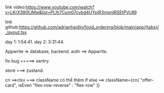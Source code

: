 link video:https://www.youtube.com/watch?v=LKrX390fJMw&list=PLIh7Cum07cvbd4UYpjR3mpnlRSEtPVc89

link github:https://github.com/adrianhajdin/food_ordering/blob/main/app/(tabs)/_layout.tsx


day 1:   1:54:41.
day 2:   3:31:44.



Appwrite => database, backend.
auth ==> Appwrite.

fix bug =====> sentry.

store ===> zustand.


cn ==>clsx ===> className có thể thêm if else ==>
 className={cn(
  "offer-card",
  isEven "flex-row-reverse" : "flex-row"
  )}